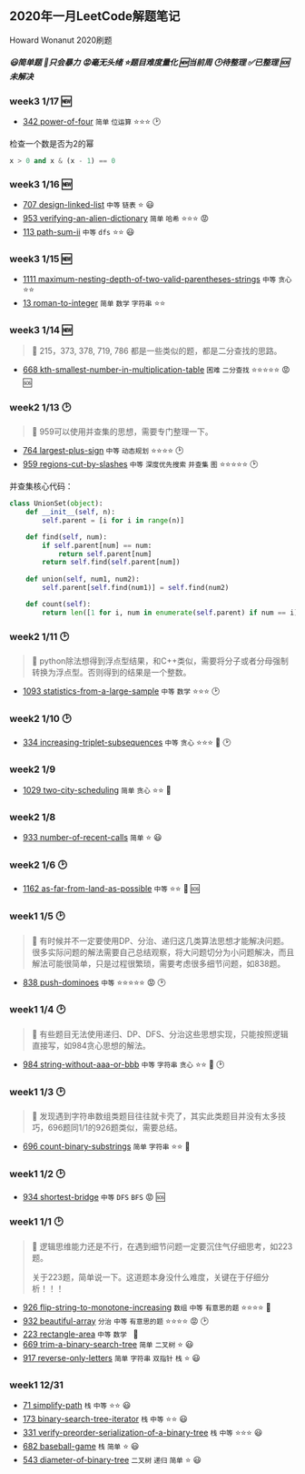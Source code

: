 ## 2020年一月LeetCode解题笔记

Howard Wonanut 2020刷题

##### 😃简单题     🤢只会暴力    😡毫无头绪    ⭐题目难度量化    🆕当前周     🕑待整理       ✅已整理      🆘未解决



### week3 1/17 🆕 

- [342 power-of-four](./week3/342-power-of-four.py)  `简单` `位运算`  ⭐⭐⭐ 🕑

检查一个数是否为2的幂

```python
x > 0 and x & (x - 1) == 0
```


### week3 1/16 🆕 

- [707 design-linked-list](./week3/707-design-linked-list.py)  `中等` `链表`  ⭐ 😃
- [953 verifying-an-alien-dictionary](./week3/953-verifying-an-alien-dictionary.py)  `简单` `哈希`  ⭐⭐⭐ 😡
- [113 path-sum-ii](./week3/113-path-sum-ii.py)  `中等` `dfs`  ⭐⭐ 😃



### week3 1/15 🆕 

- [1111 maximum-nesting-depth-of-two-valid-parentheses-strings](./week3/1111-maximum-nesting-depth-of-two-valid-parentheses-strings.py)  `中等` `贪心`  ⭐⭐
- [13 roman-to-integer](./week3/13-roman-to-integer.py)  `简单` `数学` `字符串`  ⭐⭐



### week3 1/14 🆕 

> 💬 215，373, 378, 719, 786 都是一些类似的题，都是二分查找的思路。

- [668 kth-smallest-number-in-multiplication-table](./week3/668-kth-smallest-number-in-multiplication-table.py)  `困难` `二分查找`  ⭐⭐⭐⭐⭐ 😡 🆘



### week2 1/13 🕑

> 💬 959可以使用并查集的思想，需要专门整理一下。

- [764 largest-plus-sign](./week2/764-largest-plus-sign.py)  `中等` `动态规划`  ⭐⭐⭐⭐ 🕑
- [959 regions-cut-by-slashes](./week2/959-regions-cut-by-slashes.py)  `中等` `深度优先搜索` `并查集` `图`  ⭐⭐⭐⭐⭐ 🕑

并查集核心代码：

```python
class UnionSet(object):
    def __init__(self, n):
        self.parent = [i for i in range(n)]

    def find(self, num):
        if self.parent[num] == num:
            return self.parent[num]
        return self.find(self.parent[num])
    
    def union(self, num1, num2):
        self.parent[self.find(num1)] = self.find(num2)

    def count(self):
        return len([1 for i, num in enumerate(self.parent) if num == i])
```



### week2 1/11 🕑

> 💬 python除法想得到浮点型结果，和C++类似，需要将分子或者分母强制转换为浮点型。否则得到的结果是一个整数。

- [1093 statistics-from-a-large-sample](./week2/1093-statistics-from-a-large-sample.py)  `中等` `数学`  ⭐⭐⭐ 🕑



### week2 1/10 🕑

- [334 increasing-triplet-subsequences](./week2/334-increasing-triplet-subsequence.py)  `中等` `贪心`  ⭐⭐⭐ 🤢 🕑



### week2 1/9 

- [1029 two-city-scheduling](./week2/1029-two-city-scheduling.py)  `简单` `贪心`  ⭐⭐ 🤢



### week2 1/8 

- [933 number-of-recent-calls](./week2/933-number-of-recent-calls.py)  `简单`  ⭐ 😃



### week2 1/6 🕑

- [1162 as-far-from-land-as-possible](./week2/1162-as-far-from-land-as-possible.py)  `中等`  ⭐⭐  🤢  🆘



### week1 1/5 🕑

> 💬 有时候并不一定要使用DP、分治、递归这几类算法思想才能解决问题。很多实际问题的解法需要自己总结观察，将大问题切分为小问题解决，而且解法可能很简单，只是过程很繁琐，需要考虑很多细节问题，如838题。

- [838 push-dominoes](./week1/838-push-dominoes.py)  `中等`  ⭐⭐⭐⭐⭐  😡 🕑



### week1 1/4 🕑

> 💬 有些题目无法使用递归、DP、DFS、分治这些思想实现，只能按照逻辑直接写，如984贪心思想的解法。

- [984 string-without-aaa-or-bbb](./week1/984-string-without-aaa-or-bbb.py)  `中等` `字符串` `贪心` ⭐⭐  🤢 🕑



### week1 1/3 🕑

> 💬 发现遇到字符串数组类题目往往就卡壳了，其实此类题目并没有太多技巧，696题同1/1的926题类似，需要总结。

- [696 count-binary-substrings](./week1/696-count-binary-substrings.py)  `简单` `字符串` ⭐⭐  🤢 



### week1 1/2 🕑

- [934 shortest-bridge]()  `中等` `DFS` `BFS`  😡 🆘



### week1 1/1 🕑

> 💬 逻辑思维能力还是不行，在遇到细节问题一定要沉住气仔细思考，如223题。
>
> 关于223题，简单说一下。这道题本身没什么难度，关键在于仔细分析！！！

- [926 flip-string-to-monotone-increasing](./week1/926-flip-string-to-monotone-increasing.py) `数组` `中等` `有意思的题` ⭐⭐⭐⭐  🤢 
- [932 beautiful-array](./week1/932-beautiful-array.py)  `分治` `中等` `有意思的题` ⭐⭐⭐⭐ 😡 🕑
- [223 rectangle-area](./week1/223-rectangle-area.py) `中等` `数学 ` 🤢 
- [669 trim-a-binary-search-tree](./week1/669-trim-a-binary-search-tree.py) `简单` `二叉树` ⭐ 😃
- [917 reverse-only-letters](./week1/917-reverse-only-letters.py) `简单` `字符串` `双指针` `栈` ⭐  😃



### week1 12/31

- [71 simplify-path](./week1/71-simplify-path.py) `栈` `中等` ⭐⭐  😃
- [173 binary-search-tree-iterator](./week1/173-binary-search-tree-iterator.py) `栈` `中等` ⭐⭐  😃
- [331 verify-preorder-serialization-of-a-binary-tree](./week1/331-verify-preorder-serialization-of-a-binary-tree.py) `栈` `中等` ⭐⭐⭐  😃
- [682 baseball-game](./week1/682-baseball-game.py) `栈` `简单`  ⭐  😃
- [543 diameter-of-binary-tree](week1/543-diameter-of-binary-tree.py) `二叉树` `递归` `简单`  ⭐  😃
